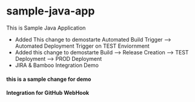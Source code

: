 # sample-java-app
This is Sample Java Application
- Added This change to demostarte Automated Build Trigger --> Automated Deployment Trigger on TEST Enviornment
- Added this change to demostarte Build --> Release Creation --> TEST Deployment --> PROD Deployment
- JIRA & Bamboo Integration Demo
#### this is a sample change for demo
#### Integration for GitHub WebHook
